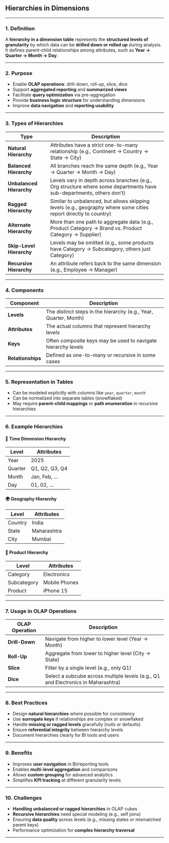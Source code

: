 ## Hierarchies in Dimensions

---

### **1. Definition**

A **hierarchy in a dimension table** represents the **structured levels of granularity** by which data can be **drilled down or rolled up** during analysis. It defines parent-child relationships among attributes, such as **Year → Quarter → Month → Day**.

---

### **2. Purpose**

* Enable **OLAP operations**: drill-down, roll-up, slice, dice
* Support **aggregated reporting** and **summarized views**
* Facilitate **query optimization** via pre-aggregation
* Provide **business logic structure** for understanding dimensions
* Improve **data navigation** and **reporting usability**

---

### **3. Types of Hierarchies**

| Type                     | Description                                                                                                          |
| ------------------------ | -------------------------------------------------------------------------------------------------------------------- |
| **Natural Hierarchy**    | Attributes have a strict one-to-many relationship (e.g., Continent → Country → State → City)                         |
| **Balanced Hierarchy**   | All branches reach the same depth (e.g., Year → Quarter → Month → Day)                                               |
| **Unbalanced Hierarchy** | Levels vary in depth across branches (e.g., Org structure where some departments have sub-departments, others don’t) |
| **Ragged Hierarchy**     | Similar to unbalanced, but allows skipping levels (e.g., geography where some cities report directly to country)     |
| **Alternate Hierarchy**  | More than one path to aggregate data (e.g., Product Category → Brand vs. Product Category → Supplier)                |
| **Skip-Level Hierarchy** | Levels may be omitted (e.g., some products have Category → Subcategory, others just Category)                        |
| **Recursive Hierarchy**  | An attribute refers back to the same dimension (e.g., Employee → Manager)                                            |

---

### **4. Components**

| Component         | Description                                                      |
| ----------------- | ---------------------------------------------------------------- |
| **Levels**        | The distinct steps in the hierarchy (e.g., Year, Quarter, Month) |
| **Attributes**    | The actual columns that represent hierarchy levels               |
| **Keys**          | Often composite keys may be used to navigate hierarchy levels    |
| **Relationships** | Defined as one-to-many or recursive in some cases                |

---

### **5. Representation in Tables**

* Can be modeled explicitly with columns like `year`, `quarter`, `month`
* Can be normalized into separate tables (snowflaked)
* May require **parent-child mappings** or **path enumeration** in recursive hierarchies

---

### **6. Example Hierarchies**

#### 📅 **Time Dimension Hierarchy**

| Level   | Attributes     |
| ------- | -------------- |
| Year    | 2025           |
| Quarter | Q1, Q2, Q3, Q4 |
| Month   | Jan, Feb, ...  |
| Day     | 01, 02, ...    |

#### 🌍 **Geography Hierarchy**

| Level   | Attributes  |
| ------- | ----------- |
| Country | India       |
| State   | Maharashtra |
| City    | Mumbai      |

#### 🛒 **Product Hierarchy**

| Level       | Attributes    |
| ----------- | ------------- |
| Category    | Electronics   |
| Subcategory | Mobile Phones |
| Product     | iPhone 15     |

---

### **7. Usage in OLAP Operations**

| OLAP Operation | Description                                                                       |
| -------------- | --------------------------------------------------------------------------------- |
| **Drill-Down** | Navigate from higher to lower level (Year → Month)                                |
| **Roll-Up**    | Aggregate from lower to higher level (City → State)                               |
| **Slice**      | Filter by a single level (e.g., only Q1)                                          |
| **Dice**       | Select a subcube across multiple levels (e.g., Q1 and Electronics in Maharashtra) |

---

### **8. Best Practices**

* Design **natural hierarchies** where possible for consistency
* Use **surrogate keys** if relationships are complex or snowflaked
* Handle **missing or ragged levels** gracefully (nulls or defaults)
* Ensure **referential integrity** between hierarchy levels
* Document hierarchies clearly for BI tools and users

---

### **9. Benefits**

* Improves **user navigation** in BI/reporting tools
* Enables **multi-level aggregation** and comparisons
* Allows **custom grouping** for advanced analytics
* Simplifies **KPI tracking** at different granularity levels

---

### **10. Challenges**

* **Handling unbalanced or ragged hierarchies** in OLAP cubes
* **Recursive hierarchies** need special modeling (e.g., self joins)
* Ensuring **data quality** across levels (e.g., missing states or mismatched parent keys)
* Performance optimization for **complex hierarchy traversal**

---
